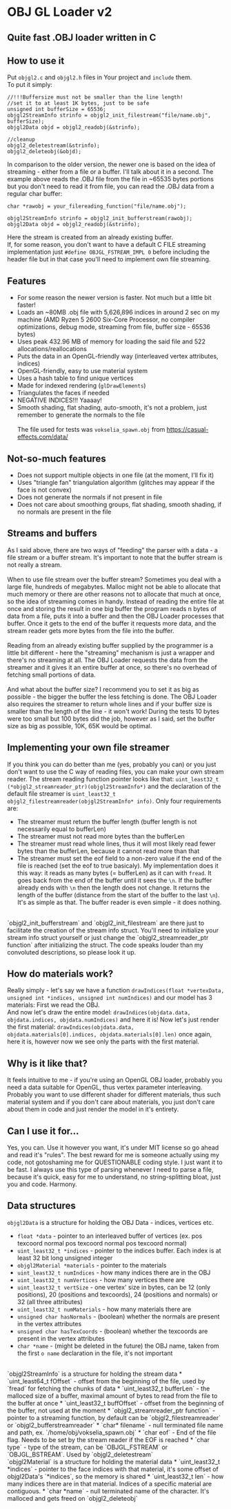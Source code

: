 # OBJ GL Loader v2
## Quite fast .OBJ loader written in C

## How to use it
Put ```objgl2.c``` and ```objgl2.h``` files in Your project and ```include``` them.
<br/>
To put it simply:
```
//!!!Buffersize must not be smaller than the line length!
//set it to at least 1K bytes, just to be safe
unsigned int bufferSize = 65536;
objgl2StreamInfo strinfo = objgl2_init_filestream("file/name.obj", bufferSize);
objgl2Data objd = objgl2_readobj(&strinfo);

//cleanup
objgl2_deletestream(&strinfo);
objgl2_deleteobj(&objd);
```
In comparison to the older version, the newer one is based on the idea of streaming - either from a file or a buffer.
I'll talk about it in a second. The example above reads the .OBJ file from the file in ~65535 bytes portions but you don't need to read it from file, you can read the .OBJ data from a regular char buffer:
```
char *rawobj = your_filereading_function("file/name.obj");

objgl2StreamInfo strinfo = objgl2_init_bufferstream(rawobj);
objgl2Data objd = objgl2_readobj(&strinfo);
```
Here the stream is created from an already existing buffer.
<br/>
If, for some reason, you don't want to have a default C FILE streaming implementation just `#define OBJGL_FSTREAM_IMPL 0` before
including the header file but in that case you'll need to implement own file streaming.

## Features
* For some reason the newer version is faster. Not much but a little bit faster!
* Loads an ~80MB .obj file with 5,626,896 indices in around 2 sec on my machine (AMD Ryzen 5 2600 Six-Core Processor, no compiler optimizations, debug mode, streaming from file, buffer size - 65536 bytes)
* Uses peak 432.96 MB of memory for loading the said file and 522 allocations/reallocations
* Puts the data in an OpenGL-friendly way (interleaved vertex attributes, indices)
* OpenGL-friendly, easy to use material system
* Uses a hash table to find unique vertices
* Made for indexed rendering (`glDrawElements`)
* Triangulates the faces if needed
* NEGATIVE INDICES!!! Yaaaay!
* Smooth shading, flat shading, auto-smooth, it's not a problem, just remember to generate the normals to the file<br/><br/>
The file used for tests was `vokselia_spawn.obj` from https://casual-effects.com/data/
## Not-so-much features
* Does not support multiple objects in one file (at the moment, I'll fix it)
* Uses "triangle fan" triangulation algorithm (glitches may appear if the face is not convex)
* Does not generate the normals if not present in file
* Does not care about smoothing groups, flat shading, smooth shading, if no normals are present in the file

## Streams and buffers
As I said above, there are two ways of "feeding" the parser with a data - a file stream or a buffer stream.
It's important to note that the buffer stream is not really a stream.<br/><br/>
When to use file stream over the buffer stream? Sometimes you deal with a large file, hundreds of megabytes. Malloc might not be able
to allocate that much memory or there are other reasons not to allocate that much at once, so the idea of streaming comes in handy.
Instead of reading the entire file at once and storing the result in one big buffer the program reads n bytes of data from a file, puts it into
a buffer and then the OBJ Loader processes that buffer. Once it gets to the end of the buffer it requests more data, and the stream reader gets more
bytes from the file into the buffer. <br/><br/>
Reading from an already existing buffer supplied by the programmer is a little bit different - here the "streaming" mechanism is just a wrapper and there's no streaming at all. The OBJ Loader requests the data from the streamer and it gives it an entire buffer at once, so there's no overhead of fetching small portions of data.
<br/><br/>
And what about the buffer size? I recommend you to set it as big as possible - the bigger the buffer the less fetching is done. The OBJ Loader also requires the streamer to return whole lines and if your buffer size is smaller than the length of the line - it won't work! During the tests 10 bytes were too small but 100 bytes did the job, however as I said, set the buffer size as big as possible, 10K, 65K would be optimal.

## Implementing your own file streamer
If you think you can do better than me (yes, probably you can) or you just don't want to use the C way of reading files, you can make your own stream reader.
The stream reading function pointer looks like that: `uint_least32_t (*objgl2_streamreader_ptr)(objgl2StreamInfo*)` and the declaration of the default
file streamer is `uint_least32_t objgl2_filestreamreader(objgl2StreamInfo* info)`.
Only four requirements are:
* The streamer must return the buffer length (buffer length is not necessarily equal to bufferLen)
* The streamer must not read more bytes than the bufferLen
* The streamer must read whole lines, thus it will most likely read fewer bytes than the bufferLen, because it cannot read more than that
* The streamer must set the eof field to a non-zero value if the end of the file is reached (set the eof to true basicaly).
My implementation does it this way: it reads as many bytes (= bufferLen) as it can with `fread`. It goes back from the end of the buffer until it sees the `\n`. If the buffer already ends with `\n` then the length does not change. It returns the length of the buffer (distance from the start of the buffer to the last `\n`). It's as simple as that. The buffer reader is even simple - it does nothing.
<br/>
`objgl2_init_bufferstream` and `objgl2_init_filestream` are there just to facilitate the creation of the stream info struct.
You'll need to initialize your stream info struct yourself or just change the `objgl2_streamreader_ptr function` after initializing the struct.
The code speaks louder than my convoluted descriptions, so please look it up.

## How do materials work?
Really simply - let's say we have a function `drawIndices(float *vertexData, unsigned int *indices, unsigned int numIndices)` and our model has 3 materials:
First we read the OBJ. <br/>
And now let's draw the entire model:
`drawIndices(objdata.data, objdata.indices, objdata.numIndices)` and here it is! 
Now let's just render the first material:
`drawIndices(objdata.data, objdata.materials[0].indices, objdata.materials[0].len)` once again, here it is, however now we see only the parts with the first material.

## Why is it like that?
It feels intuitive to me - if you're using an OpenGL OBJ loader, probably you need a data suitable for OpenGL, thus vertex parameter interleaving.
Probably you want to use different shader for different materials, thus such material system and if you don't care about materials,
you just don't care about them in code and just render the model in it's entirety.

## Can I use it for...
Yes, you can. Use it however you want, it's under MIT license so go ahead and read it's "rules". The best reward for me is someone actually using my code, not gotoshaming me for QUESTIONABLE coding style. I just want it to be fast. I always use this type of parsing whenever I need to parse a file, because it's quick, easy for me to understand, no string-splitting bloat, just you and code. Harmony.

## Data structures
`objgl2Data` is a structure for holding the OBJ Data - indices, vertices etc.
* `float *data` - pointer to an interleaved buffer of vertices (ex. pos texcoord normal pos texcoord normal pos texcoord normal)
* `uint_least32_t *indices` - pointer to the indices buffer. Each index is at least 32 bit long unsigned integer
* `objgl2Material *materials` - pointer to the materials
* `uint_least32_t numIndices` - how many indices there are in the OBJ
* `uint_least32_t numVertices` - how many vertices there are
* `uint_least32_t vertSize` - one vertex' size in bytes, can be 12 (only positions), 20 (positions and texcoords), 24 (positions and normals) or 32 (all three attributes)
* `uint_least32_t numMaterials` - how many materials there are
* `unsigned char hasNormals` - (boolean) whether the normals are present in the vertex attributes
* `unsigned char hasTexCoords` - (boolean) whether the texcoords are present in the vertex attributes
* `char *name` - (might be deleted in the future) the OBJ name, taken from the first `o name` declaration in the file, it's not important
<br/>
`objgl2StreamInfo` is a structure for holding the stream data
* `uint_least64_t fOffset` - offset from the beginning of the file, used by `fread` for fetching the chunks of data
* `uint_least32_t bufferLen` - the malloced size of a buffer, maximal amount of bytes to read from the file to the buffer at once
* `uint_least32_t buffOffset` - offset from the beginning of the buffer, not used at the moment
* `objgl2_streamreader_ptr function` - pointer to a streaming function, by default can be `objgl2_filestreamreader` or `objgl2_bufferstreamreader`
* `char* filename` - null terminated file name and path, ex. `/home/obj/vokselia_spawn.obj`
* `char eof` - End of the file flag. Needs to be set by the stream reader if the EOF is reached
* `char type` - type of the stream, can be `OBJGL_FSTREAM` or `OBJGL_BSTREAM`. Used by `objgl2_deletestream`
<br/>
`objgl2Material` is a structure for holding the material data
* `uint_least32_t *indices` - pointer to the face indices with that material, it's some offset of objgl2Data's `*indices`, so the memory is shared
* `uint_least32_t len` - how many indices there are in that material. Indices of a specific material are contiguous.
* `char *name` - null terminated name of the character. It's malloced and gets freed on `objgl2_deleteobj`
